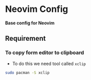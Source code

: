 # Neovim Config

**Base config for Neovim**

## Requirement

### To copy form editor to clipboard

- To do this we need tool called `xclip`

```sh
sudo pacman -S xclip
```
